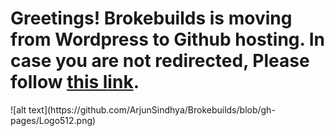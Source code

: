 <html>
  <head>
    <meta http-equiv="refresh" content="7; url='https://brokebuilds.wordpress.com'" />
  </head>
  <body>
    <p align="center"><h1>Greetings! Brokebuilds is moving from Wordpress to Github hosting. In case you are not redirected, Please follow <a href="https://brokebuilds.wordpress.com">this link</a>.</h1></p>
  </body>
</html>
![alt text](https://github.com/ArjunSindhya/Brokebuilds/blob/gh-pages/Logo512.png)

